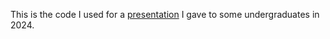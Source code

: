 This is the code I used for a [presentation](https://youtu.be/DehyzMiwDwY) I gave to some undergraduates in 2024.
